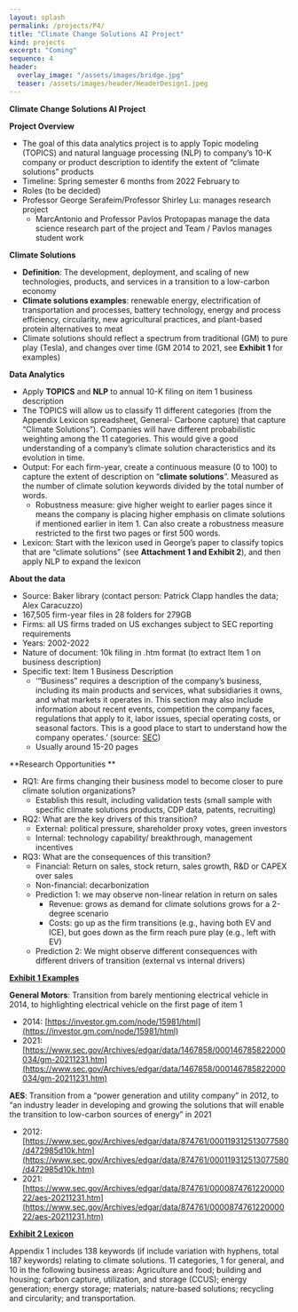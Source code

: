 ```yaml
---
layout: splash
permalink: /projects/P4/
title: "Climate Change Solutions AI Project"
kind: projects
excerpt: "Coming"
sequence: 4
header: 
  overlay_image: "/assets/images/bridge.jpg"
  teaser: /assets/images/header/HeaderDesign1.jpeg
---
```


**Climate Change Solutions AI Project**

**Project Overview**



* The goal of this data analytics project is to apply Topic modeling (TOPICS) and natural language processing (NLP) to company’s 10-K company or product description to identify the extent of “climate solutions” products
* Timeline: Spring semester 6 months from 2022 February to 
* Roles (to be decided)
* Professor George Serafeim/Professor Shirley Lu: manages research project  
    * MarcAntonio and Professor Pavlos Protopapas manage the data science research part of the project and Team / Pavlos manages student work

**Climate Solutions**



* **Definition**: The development, deployment, and scaling of new technologies, products, and services in a transition to a low-carbon economy 
* **Climate solutions examples**: renewable energy, electrification of transportation and processes, battery technology, energy and process efficiency, circularity, new agricultural practices, and plant-based protein alternatives to meat
* Climate solutions should reflect a spectrum from traditional (GM) to pure play (Tesla), and changes over time (GM 2014 to 2021, see **Exhibit 1** for examples)

**Data Analytics**



* Apply **TOPICS** and **NLP** to annual 10-K filing on item 1 business description
* The TOPICS will allow us to classify 11 different categories (from the Appendix Lexicon spreadsheet, General- Carbone capture) that capture “Climate Solutions”).  Companies will have different probabilistic weighting among the 11 categories.  This would give a good understanding of a company’s climate solution characteristics  and its evolution in time. 
* Output: For each firm-year, create a continuous measure (0 to 100) to capture the extent of description on “**climate solutions**”. Measured as the number of climate solution keywords divided by the total number of words. 
    * Robustness measure: give higher weight to earlier pages since it means the company is placing higher emphasis on climate solutions if mentioned earlier in item 1. Can also create a robustness measure restricted to the first two pages or first 500 words. 
* Lexicon: Start with the lexicon used in George’s paper to classify topics that are “climate solutions” (see **Attachment 1 and Exhibit 2**), and then apply NLP to expand the lexicon

**About the data**



* Source: Baker library (contact person: Patrick Clapp handles the data; Alex Caracuzzo)
* 167,505 firm-year files in 28 folders for 279GB
* Firms: all US firms traded on US exchanges subject to SEC reporting requirements
* Years: 2002-2022
* Nature of document: 10k filing in .htm format (to extract Item 1 on business description)
* Specific text: Item 1 Business Description
    * ‘“Business” requires a description of the company’s business, including its main products and services, what subsidiaries it owns, and what markets it operates in. This section may also include information about recent events, competition the company faces, regulations that apply to it, labor issues, special operating costs, or seasonal factors. This is a good place to start to understand how the company operates.’ (source: [SEC](https://www.sec.gov/files/reada10k.pdf))
    * Usually around 15-20 pages 

**Research Opportunities **



* RQ1: Are firms changing their business model to become closer to pure climate solution organizations?
    * Establish this result, including validation tests (small sample with specific climate solutions products, CDP data, patents, recruiting) 
* RQ2: What are the key drivers of this transition?
    * External: political pressure, shareholder proxy votes, green investors  
    * Internal: technology capability/ breakthrough, management incentives
* RQ3: What are the consequences of this transition? 
    * Financial: Return on sales, stock return, sales growth, R&D or CAPEX over sales
    * Non-financial: decarbonization 
    * Prediction 1: we may observe non-linear relation in return on sales
        * Revenue: grows as demand for climate solutions grows for a 2-degree scenario
        * Costs: go up as the firm transitions (e.g., having both EV and ICE), but goes down as the firm reach pure play (e.g., left with EV) 
    * Prediction 2: We might observe different consequences with different drivers of transition (external vs internal drivers) 

**<span style="text-decoration:underline;">Exhibit 1 Examples </span>**

**General Motors**: Transition from barely mentioning electrical vehicle in 2014, to highlighting electrical vehicle on the first page of item 1



* 2014: [https://investor.gm.com/node/15981/html](https://investor.gm.com/node/15981/html) 
* 2021: [https://www.sec.gov/Archives/edgar/data/1467858/000146785822000034/gm-20211231.htm](https://www.sec.gov/Archives/edgar/data/1467858/000146785822000034/gm-20211231.htm) 

**AES**: Transition from a “power generation and utility company” in 2012, to “an industry leader in developing and growing the solutions that will enable the transition to low-carbon sources of energy” in 2021



* 2012: [https://www.sec.gov/Archives/edgar/data/874761/000119312513077580/d472985d10k.htm](https://www.sec.gov/Archives/edgar/data/874761/000119312513077580/d472985d10k.htm) 
* 2021: [https://www.sec.gov/Archives/edgar/data/874761/000087476122000022/aes-20211231.htm](https://www.sec.gov/Archives/edgar/data/874761/000087476122000022/aes-20211231.htm) 

**<span style="text-decoration:underline;">Exhibit 2 Lexicon </span>**

Appendix 1 includes 138 keywords (if include variation with hyphens, total 187 keywords) relating to climate solutions. 11 categories, 1 for general, and 10 in the following business areas: Agriculture and food; building and housing; carbon capture, utilization, and storage (CCUS); energy generation; energy storage; materials; nature-based solutions; recycling and circularity; and transportation.

 
  